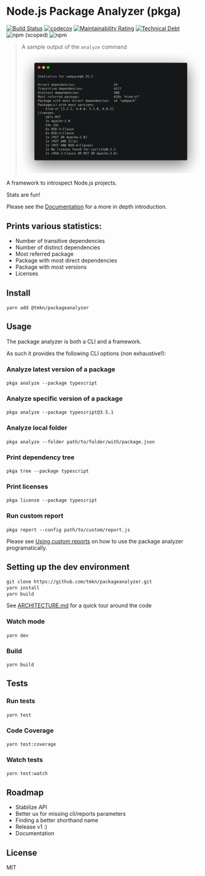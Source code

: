 # Node.js Package Analyzer (pkga)
[![Build Status](https://dev.azure.com/tmkndev/packageanalyzer/_apis/build/status/tmkn.packageanalyzer?branchName=master)](https://dev.azure.com/tmkndev/packageanalyzer/_build/latest?definitionId=1&branchName=master)
[![codecov](https://codecov.io/gh/tmkn/packageanalyzer/branch/master/graph/badge.svg)](https://codecov.io/gh/tmkn/packageanalyzer)
[![Maintainability Rating](https://sonarcloud.io/api/project_badges/measure?project=tmkn_packageanalyzer&metric=sqale_rating)](https://sonarcloud.io/dashboard?id=tmkn_packageanalyzer)
[![Technical Debt](https://sonarcloud.io/api/project_badges/measure?project=tmkn_packageanalyzer&metric=sqale_index)](https://sonarcloud.io/dashboard?id=tmkn_packageanalyzer)
![npm (scoped)](https://img.shields.io/npm/v/@tmkn/packageanalyzer)
![npm](https://img.shields.io/npm/dw/@tmkn/packageanalyzer)

> A sample output of the `analyze` command
![App Banner](./banner.png)

A framework to introspect Node.js projects.

Stats are fun!

Please see the [Documentation](http://packageanalyzer-docs.vercel.app/) for a more in depth introduction.

## Prints various statistics:
* Number of transitive dependencies
* Number of distinct dependencies
* Most referred package
* Package with most direct dependencies
* Package with most versions
* Licenses

## Install
```
yarn add @tmkn/packageanalyzer
```

## Usage
The package analyzer is both a CLI and a framework.

As such it provides the following CLI options (non exhaustive!):
### Analyze latest version of a package
`pkga analyze --package typescript`
### Analyze specific version of a package
`pkga analyze --package typescript@3.5.1`
### Analyze local folder
`pkga analyze --folder path/to/folder/with/package.json`
### Print dependency tree
`pkga tree --package typescript`
### Print licenses
`pkga license --package typescript`
### Run custom report
`pkga report --config path/to/custom/report.js`

Please see [Using custom reports](https://packageanalyzer-docs.vercel.app/docs/guides/custom_reports) on how to use the package analyzer programatically.

## Setting up the dev environment
```
git clone https://github.com/tmkn/packageanalyzer.git
yarn install
yarn build
```
See [ARCHITECTURE.md](ARCHITECTURE.md) for a quick tour around the code

### Watch mode
`yarn dev`
### Build
`yarn build`
## Tests
### Run tests
`yarn test`
### Code Coverage
`yarn test:coverage`
### Watch tests
`yarn test:watch`

## Roadmap
* Stabilize API
* Better ux for missing cli/reports parameters
* Finding a better shorthand name
* Release v1 :)
* Documentation

## License
MIT
